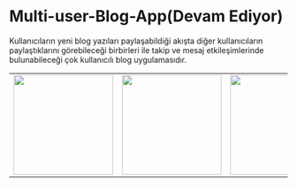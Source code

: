 # Multi-user-Blog-App(Devam Ediyor)
Kullanıcıların yeni blog yazıları paylaşabildiği akışta diğer kullanıcıların paylaştıklarını görebileceği birbirleri ile takip ve mesaj etkileşimlerinde bulunabileceği çok kullanıcılı blog uygulamasıdır.

<table border="0">


 <tr>
    <td><img src="https://user-images.githubusercontent.com/79792586/209449061-b34cf675-e19c-4fea-9328-5897baaa3d57.jpg" width="180"></td>
    <td><img src="https://user-images.githubusercontent.com/79792586/209449065-1cc3e13f-1491-4bf6-af91-ece27ca7e653.jpg" width="180"></td>
     <td><img src="https://user-images.githubusercontent.com/79792586/209449067-6b824573-a908-4c0d-bdbf-e85d1dce0e7d.jpg" width="180"></td>
       <td><img src=" https://user-images.githubusercontent.com/79792586/223885524-0dfc8e75-addf-499c-bf39-989de6a34345.jpg" width="180"></td>
  

 </tr>

    

</table>
